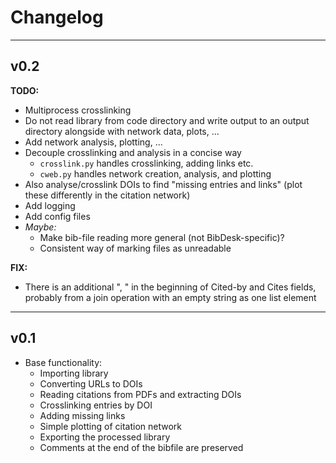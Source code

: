 # Changelog

---

## v0.2

**TODO:**
* Multiprocess crosslinking
* Do not read library from code directory and write output to an output directory alongside with network data, plots, ...
* Add network analysis, plotting, ...
* Decouple crosslinking and analysis in a concise way
	* `crosslink.py` handles crosslinking, adding links etc.
	* `cweb.py` handles network creation, analysis, and plotting
* Also analyse/crosslink DOIs to find "missing entries and links" (plot these differently in the citation network)
* Add logging
* Add config files
* *Maybe:*
	* Make bib-file reading more general (not BibDesk-specific)?
	* Consistent way of marking files as unreadable

**FIX:**
* There is an additional ", " in the beginning of Cited-by and Cites fields, probably from a join operation with an empty string as one list element

---

## v0.1
* Base functionality:
	* Importing library
	* Converting URLs to DOIs
	* Reading citations from PDFs and extracting DOIs
	* Crosslinking entries by DOI
	* Adding missing links
	* Simple plotting of citation network
	* Exporting the processed library
	* Comments at the end of the bibfile are preserved
